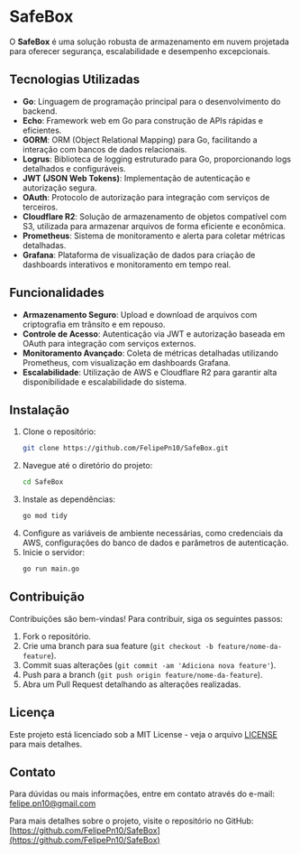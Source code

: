 # SafeBox

O **SafeBox** é uma solução robusta de armazenamento em nuvem projetada para oferecer segurança, escalabilidade e desempenho excepcionais.

## Tecnologias Utilizadas

- **Go**: Linguagem de programação principal para o desenvolvimento do backend.
- **Echo**: Framework web em Go para construção de APIs rápidas e eficientes.
- **GORM**: ORM (Object Relational Mapping) para Go, facilitando a interação com bancos de dados relacionais.
- **Logrus**: Biblioteca de logging estruturado para Go, proporcionando logs detalhados e configuráveis.
- **JWT (JSON Web Tokens)**: Implementação de autenticação e autorização segura.
- **OAuth**: Protocolo de autorização para integração com serviços de terceiros.
- **Cloudflare R2**: Solução de armazenamento de objetos compatível com S3, utilizada para armazenar arquivos de forma eficiente e econômica.
- **Prometheus**: Sistema de monitoramento e alerta para coletar métricas detalhadas.
- **Grafana**: Plataforma de visualização de dados para criação de dashboards interativos e monitoramento em tempo real.

## Funcionalidades

- **Armazenamento Seguro**: Upload e download de arquivos com criptografia em trânsito e em repouso.
- **Controle de Acesso**: Autenticação via JWT e autorização baseada em OAuth para integração com serviços externos.
- **Monitoramento Avançado**: Coleta de métricas detalhadas utilizando Prometheus, com visualização em dashboards Grafana.
- **Escalabilidade**: Utilização de AWS e Cloudflare R2 para garantir alta disponibilidade e escalabilidade do sistema.

## Instalação

1. Clone o repositório:
   ```bash
   git clone https://github.com/FelipePn10/SafeBox.git
   ```
2. Navegue até o diretório do projeto:
   ```bash
   cd SafeBox
   ```
3. Instale as dependências:
   ```bash
   go mod tidy
   ```
4. Configure as variáveis de ambiente necessárias, como credenciais da AWS, configurações do banco de dados e parâmetros de autenticação.
5. Inicie o servidor:
   ```bash
   go run main.go
   ```

## Contribuição

Contribuições são bem-vindas!
Para contribuir, siga os seguintes passos:
1. Fork o repositório.
2. Crie uma branch para sua feature (`git checkout -b feature/nome-da-feature`).
3. Commit suas alterações (`git commit -am 'Adiciona nova feature'`).
4. Push para a branch (`git push origin feature/nome-da-feature`).
5. Abra um Pull Request detalhando as alterações realizadas.

## Licença

Este projeto está licenciado sob a MIT License - veja o arquivo [LICENSE](LICENSE) para mais detalhes.

## Contato

Para dúvidas ou mais informações, entre em contato através do e-mail: felipe.pn10@gmail.com

Para mais detalhes sobre o projeto, visite o repositório no GitHub: [https://github.com/FelipePn10/SafeBox](https://github.com/FelipePn10/SafeBox) 
